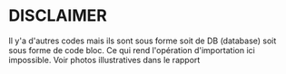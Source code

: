 # DISCLAIMER
Il y'a d'autres codes mais ils sont sous forme soit de DB (database) soit sous forme de code bloc. Ce qui rend l'opération d'importation ici impossible. Voir photos illustratives dans le rapport
